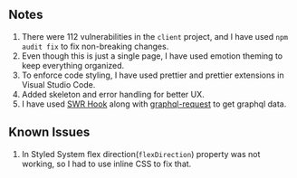 ## Notes
1. There were 112 vulnerabilities in the `client` project, and I have used `npm audit fix` to fix non-breaking changes.
2. Even though this is just a single page, I have used emotion theming to keep everything organized.
3. To enforce code styling, I have used prettier and prettier extensions in Visual Studio Code.
4. Added skeleton and error handling for better UX.
5. I have used [SWR Hook](https://swr.vercel.app/) along with [graphql-request](https://www.npmjs.com/package/graphql-request) to get graphql data.

## Known Issues
1. In Styled System flex direction(`flexDirection`) property was not working, so I had to use inline CSS to fix that.
